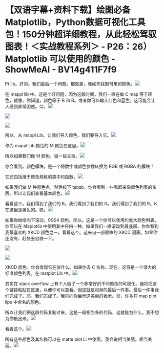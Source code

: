 # 【双语字幕+资料下载】绘图必备Matplotlib，Python数据可视化工具包！150分钟超详细教程，从此轻松驾驭图表！＜实战教程系列＞ - P26：26）Matplotlib 可以使用的颜色 - ShowMeAI - BV14g411F7f9

Pt lib。好的。我们最后一个问题。那就是，我如何找到可用的颜色。![](img/c3379774ebee01c9721e4dfa1bcd475d_1.png)

在 mappl lib 中。这是个好问题，因为这段时间，我们一直在做 C map 等于灰色，就像，你知道，颜色等于 R 和 B。或者你可以输入红色和蓝色。这可能会让人感到非常困惑。😊。![](img/c3379774ebee01c9721e4dfa1bcd475d_3.png)

![](img/c3379774ebee01c9721e4dfa1bcd475d_4.png)

![](img/c3379774ebee01c9721e4dfa1bcd475d_5.png)

所以，从 mappl Lib。让我们导入颜色，我们要导入它。![](img/c3379774ebee01c9721e4dfa1bcd475d_7.png)

作为 mappl Lib 颜色的 M 颜色在这里。![](img/c3379774ebee01c9721e4dfa1bcd475d_9.png)

所以如果我们做 M 颜色，做一些文档。![](img/c3379774ebee01c9721e4dfa1bcd475d_11.png)

你会看到。颜色模块。是一个将数字或颜色参数转换为 RGB 或 RGBA 的模块？

它还包括用于颜色规格的类中的函数。![](img/c3379774ebee01c9721e4dfa1bcd475d_13.png)

如果我们做 M 种颜色点，然后按下 tabab。你会看到一些看起来像颜色列表的东西。所以让我们查看基本颜色。![](img/c3379774ebee01c9721e4dfa1bcd475d_15.png)

看看这个。我们得到了我们的 B。我们得到了我们的 G。我们得到了我们的 R。K 在这里是黑色的。嗯。![](img/c3379774ebee01c9721e4dfa1bcd475d_17.png)

如果你继续向下滚动，CSS4 颜色。所以。这是一个你可以使用的庞大颜色列表。你可以在 Maplotlib 中使用其中任何一种。如果我们一直滚动到最底部。你会看到我最喜欢的 XKCD 颜色之一。看看这个。这来自一部很棒的 XKCD 漫画。如果你还没有，赶快去谷歌一下。

![](img/c3379774ebee01c9721e4dfa1bcd475d_19.png)

![](img/c3379774ebee01c9721e4dfa1bcd475d_20.png)

XKCD 颜色。你会发现它在说什么。如果你去 C 名称。现在。这将是一个很大的标准颜色列表，在 matplot Lib 中。![](img/c3379774ebee01c9721e4dfa1bcd475d_22.png)

其实在 stack overflow 上有个人做了一个非常好的不同颜色的可视化。我将把这个链接粘贴在这里，以便你可以查看。但这就是视频的最后一件事。最后一件事我们完成了。耶，我们完成了。我将向你展示这美丽的表示。😊，许多在 map plot lips 中命名的颜色。

所以让我们把这段代码复制过来。这是一段相当多的代码，这就是为什么。我不想为你敲出来。![](img/c3379774ebee01c9721e4dfa1bcd475d_24.png)

看看这个。![](img/c3379774ebee01c9721e4dfa1bcd475d_26.png)

所有这些颜色及其名称可以在 matte plot Li 中使用。我会说相当美丽。相当美丽。![](img/c3379774ebee01c9721e4dfa1bcd475d_28.png)
